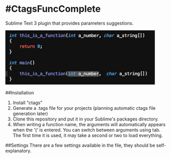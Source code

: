 #CtagsFuncComplete
=================

Sublime Text 3 plugin that provides parameters suggestions.

![Example](/example.png)

##Installation

1. Install "ctags"
2. Generate a .tags file for your projects (planning automatic ctags file generation later)
2. Clone this repository and put it in your Sublime's packages directory.
3. When writing a function name, the arguments will automatically appears when the '(' is entered. You can switch between arguments using tab. The first time it is used, it may take a second or two to load everything. 

##Settings
There are a few settings available in the file, they should be self-explanatory.

